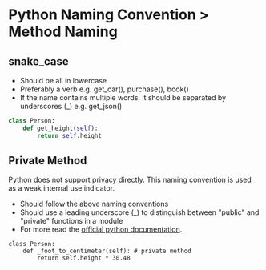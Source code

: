 # Python Naming Convention &gt; Method Naming

## snake\_case

* Should be all in lowercase
* Preferably a verb e.g. get\_car\(\), purchase\(\), book\(\)
* If the name contains multiple words, it should be separated by underscores \(\_\) e.g. get\_json\(\)

```python
class Person:
    def get_height(self):
        return self.height
```

## Private Method

Python does not support privacy directly. This naming convention is used as a weak internal use indicator.

* Should follow the above naming conventions
* Should use a leading underscore \(\_\) to distinguish between "public" and "private" functions in a module
* For more read the [official python documentation](https://docs.python.org/2/tutorial/classes.html#private-variables-and-class-local-references). 

```
class Person:
    def _foot_to_centimeter(self): # private method
        return self.height * 30.48
```



